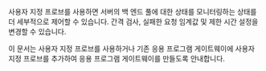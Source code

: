 사용자 지정 프로브를 사용하면 서버의 백 엔드 풀에 대한 상태를 모니터링하는 상태를 더 세부적으로 제어할 수 있습니다. 간격 검사, 실패한 요청 임계값 및 제한 시간 설정을 변경할 수 있습니다.

이 문서는 사용자 지정 프로브를 사용하거나 기존 응용 프로그램 게이트웨이에 사용자 지정 프로브를 추가하여 응용 프로그램 게이트웨이를 만들도록 안내합니다. 



<!--HONumber=Nov16_HO3-->


